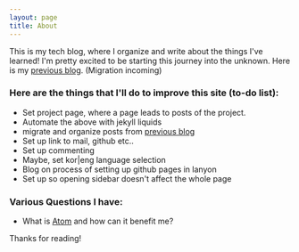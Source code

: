 ```yaml
---
layout: page
title: About
---
```


<p class="message">
  
</p>

This is my tech blog, where I organize and write about the things I've learned! I'm pretty excited to be starting this journey into the unknown.
Here is my [previous blog](https://blog.naver.com/kevin991125). (Migration incoming)

### Here are the things that I'll do to improve this site (to-do list):
* Set project page, where a page leads to posts of the project.
* Automate the above with jekyll liquids
* migrate and organize posts from [previous blog](https://blog.naver.com/kevin991125)
* Set up link to mail, github etc..
* Set up commenting
* Maybe, set kor|eng language selection
* Blog on process of setting up github pages in lanyon
* Set up so opening sidebar doesn't affect the whole page

### Various Questions I have:
* What is [Atom](https://atom.io/) and how can it benefit me?

Thanks for reading!
